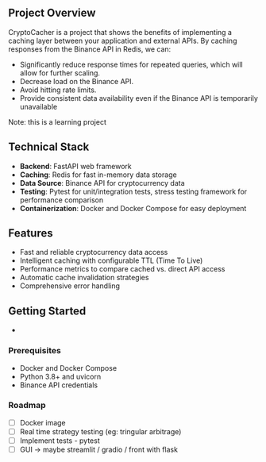 ## Project Overview

CryptoCacher is a project that shows the benefits of implementing a caching layer between your application and external APIs. By caching responses from the Binance API in Redis, we can:

- Significantly reduce response times for repeated queries, which will allow for further scaling.
- Decrease load on the Binance API.
- Avoid hitting rate limits.
- Provide consistent data availability even if the Binance API is temporarily unavailable

Note: this is a learning project

## Technical Stack

- **Backend**: FastAPI web framework
- **Caching**: Redis for fast in-memory data storage
- **Data Source**: Binance API for cryptocurrency data
- **Testing**: Pytest for unit/integration tests, stress testing framework for performance comparison
- **Containerization**: Docker and Docker Compose for easy deployment

## Features

- Fast and reliable cryptocurrency data access
- Intelligent caching with configurable TTL (Time To Live)
- Performance metrics to compare cached vs. direct API access
- Automatic cache invalidation strategies
- Comprehensive error handling

## Getting Started
-

### Prerequisites

- Docker and Docker Compose
- Python 3.8+ and uvicorn
- Binance API credentials

### Roadmap

- [ ] Docker image
- [ ] Real time strategy testing (eg: tringular arbitrage)
- [ ] Implement tests - pytest
- [ ] GUI -> maybe streamlit / gradio / front with flask
